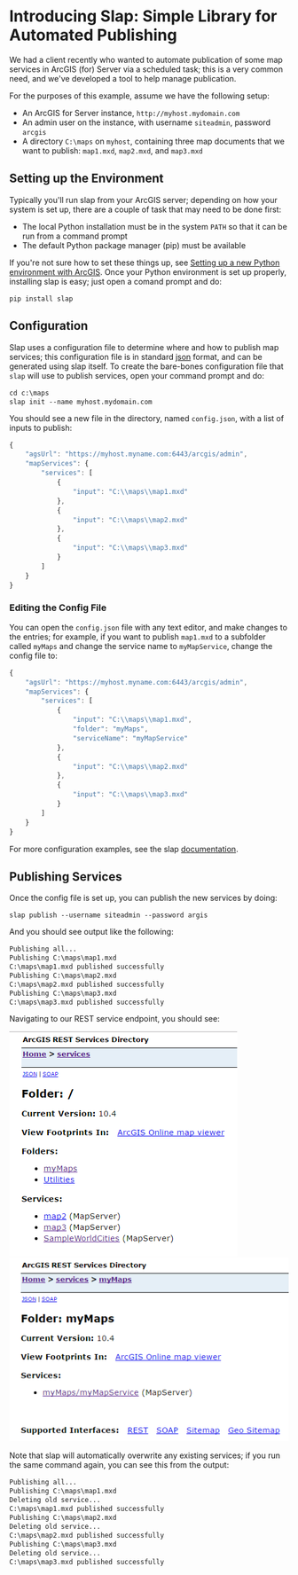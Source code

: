 # Introducing Slap: Simple Library for Automated Publishing

We had a client recently who wanted to automate publication of some map services in ArcGIS (for) Server via a scheduled task; this is a very common need, and we've developed a tool to help manage publication.

For the purposes of this example, assume we have the following setup:

* An ArcGIS for Server instance, `http://myhost.mydomain.com`
* An admin user on the instance, with username `siteadmin`, password `arcgis`
* A directory `C:\maps` on `myhost`, containing three map documents that we want to publish: `map1.mxd`, `map2.mxd`, and `map3.mxd`

## Setting up the Environment

Typically you'll run slap from your ArcGIS server; depending on how your system is set up, there are a couple of task that may need to be done first:

* The local Python installation must be in the system `PATH` so that it can be run from a command prompt
* The default Python package manager (pip) must be available

If you're not sure how to set these things up, see [Setting up a new Python environment with ArcGIS](link).  Once your Python environment is set up properly, installing slap is easy; just open a comand prompt and do:

```shell
pip install slap
```

## Configuration 
Slap uses a configuration file to determine where and how to publish map services; this configuration file is in standard [json](https://www.copterlabs.com/json-what-it-is-how-it-works-how-to-use-it/) format, and can be generated using slap itself.  To create the bare-bones configuration file that `slap` will use to publish services, open your command prompt and do:

```shell
cd c:\maps
slap init --name myhost.mydomain.com
```

You should see a new file in the directory, named `config.json`, with a list of inputs to publish:

```javascript
{                                                   
    "agsUrl": "https://myhost.myname.com:6443/arcgis/admin", 
    "mapServices": {                                
        "services": [                               
            {                                       
                "input": "C:\\maps\\map1.mxd"       
            },                                      
            {                                       
                "input": "C:\\maps\\map2.mxd"       
            },                                      
            {                                       
                "input": "C:\\maps\\map3.mxd"       
            }                                       
        ]                                           
    }                                               
}                                                   
```

### Editing the Config File
You can open the `config.json` file with any text editor, and make changes to the entries; for example, if you want to publish `map1.mxd` to a subfolder called `myMaps` and change the service name to `myMapService`, change the config file to:

```javascript
{                                                   
    "agsUrl": "https://myhost.myname.com:6443/arcgis/admin", 
    "mapServices": {                                
        "services": [                               
            {                                       
                "input": "C:\\maps\\map1.mxd",
                "folder": "myMaps",
                "serviceName": "myMapService"
            },                                      
            {                                       
                "input": "C:\\maps\\map2.mxd"       
            },                                      
            {                                       
                "input": "C:\\maps\\map3.mxd"       
            }                                       
        ]                                           
    }                                               
}                                                   
```

For more configuration examples, see the slap [documentation](https://github.com/gisinc/slap#config-files).

## Publishing Services
Once the config file is set up, you can publish the new services by doing:


```shell
slap publish --username siteadmin --password argis
```

And you should see output like the following:

```shell
Publishing all...
Publishing C:\maps\map1.mxd
C:\maps\map1.mxd published successfully
Publishing C:\maps\map2.mxd
C:\maps\map2.mxd published successfully
Publishing C:\maps\map3.mxd
C:\maps\map3.mxd published successfully
```

Navigating to our REST service endpoint, you should see:

![slap1](slap1.png)
![slap2](slap2.png)

Note that slap will automatically overwrite any existing services; if you run the same command again, you can see this from the output:

```shell
Publishing all...
Publishing C:\maps\map1.mxd
Deleting old service...
C:\maps\map1.mxd published successfully
Publishing C:\maps\map2.mxd
Deleting old service...
C:\maps\map2.mxd published successfully
Publishing C:\maps\map3.mxd
Deleting old service...
C:\maps\map3.mxd published successfully
```


